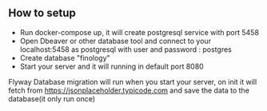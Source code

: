 ## How to setup
- Run docker-compose up, it will create postgresql service with port 5458
- Open Dbeaver or other database tool and connect to your localhost:5458 as postgresql with user and password : postgres
- Create database "finology"
- Start your server and it will running in default port 8080

Flyway Database migration will run when you start your server, on init it will fetch from https://jsonplaceholder.typicode.com and save the data to the database(it only run once)

